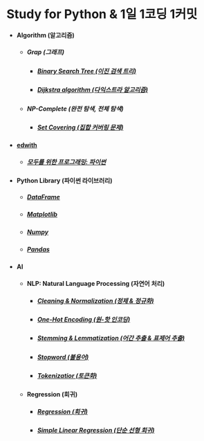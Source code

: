 # Study for Python & 1일 1코딩 1커밋
<ul>
<li>
<h4>Algorithm (알고리즘)</h4>  
<ul>  
<li><h5>Grap (그래프)</h5>
<ul>
<li><h5><a href="https://github.com/jysaa5/VioletCheese_Study_Python/tree/master/Algorithm/BinaryTree">Binary Search Tree (이진 검색 트리)</a></h5></li>
<li><h5><a href="https://github.com/jysaa5/Violet_Study_Python/blob/master/Algorithm/Graph/Dijkstra%20algorithm.py">Dijkstra algorithm (다익스트라 알고리즘)</a></h5></li>
</ul>
</li>

<li><h5>NP-Complete (완전 탐색, 전체 탐색)</h5>
<ul>
<li><h5><a href="https://github.com/jysaa5/Violet_Study_Python/blob/master/Algorithm/NP_Complete/Set_Covering.py">Set Covering (집합 커버링 문제)</a></h5></li>
</ul>
</li>
</ul>
</li>

<li>
<h4><a href ="https://www.edwith.org/">edwith</a></h4>
<ul>
<li>
<h5><a href ="https://github.com/jysaa5/VioletCheese_Study_Python/tree/master/Edwith/Programming_for_everyone">모두를 위한 프로그래밍: 파이썬</a></h5>
</li>
</ul>
</li>

<li><h4>Python Library (파이썬 라이브러리)</h4>
<ul>
<li><h5><a href="https://github.com/jysaa5/Violet_Study_Python/tree/master/AI/DataFrame">DataFrame</a></h5></li>
<li><h5><a href="https://github.com/jysaa5/Violet_Study_Python/tree/master/AI/Matplotlib">Matplotlib</a></h5></li>  
<li><h5><a href="https://github.com/jysaa5/Violet_Study_Python/tree/master/AI/Numpy">Numpy</a></h5></li> 
<li><h5><a href="https://github.com/jysaa5/Violet_Study_Python/tree/master/AI/Pandas">Pandas</a></h5></li>  
</ul>
</li>

<li>
<h4>AI</h4>
<ul>
<li><h4>NLP: Natural Language Processing (자연어 처리)</h4></li>
<ul>
<li><h5><a href="https://github.com/jysaa5/Violet_Study_Python/tree/master/AI/NLP/Cleaning_Normalization">Cleaning & Normalization (정제 & 정규화)</a></h5></li>
<li><h5><a href="https://github.com/jysaa5/VioletCheese_Study_Python/tree/master/AI/One_Hot_Encoding">One-Hot Encoding (원-핫 인코딩)</a></h5></li>
<li><h5><a href="https://github.com/jysaa5/Violet_Study_Python/tree/master/AI/NLP/Stemming_Lemmatization">Stemming & Lemmatization (어간 추출 & 표제어 추출)</a></h5></li>
<li><h5><a href="https://github.com/jysaa5/Violet_Study_Python/tree/master/AI/NLP/Stopword">Stopword (불용어)</a></h5></li>
<li><h5><a href="https://github.com/jysaa5/Violet_Study_Python/tree/master/AI/NLP/Tokenizatior">Tokenizatior (토큰화)</a></h5></li>
</ul>
<li><h4>Regression (회귀)</h4></li>
<ul>
<li><h5><a href="https://github.com/jysaa5/Violet_Study_Python/blob/master/AI/Regression/Regression.py">Regression (회귀)</h5></li>
<li><h5><a href="https://github.com/jysaa5/Violet_Study_Python/blob/master/AI/Regression/Simple_Linear_Regression.py">Simple Linear Regression (단순 선형 회귀)</h5></li>
</ul>
</ul>
</li>
</ul>
